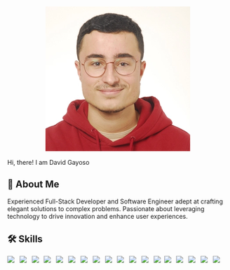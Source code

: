 <div align="center">
<img src="./public/me.png">
</div>

<p></p>

Hi, there! I am David Gayoso

## 🚀 About Me
Experienced Full-Stack Developer and Software Engineer adept at crafting elegant solutions to complex problems. Passionate about leveraging technology to drive innovation and enhance user experiences.

## 🛠 Skills
<img width ='32px' src ='https://raw.githubusercontent.com/rahulbanerjee26/githubAboutMeGenerator/main/icons/python.svg'> &nbsp;
<img width ='32px' src ='https://raw.githubusercontent.com/rahulbanerjee26/githubProfileReadmeGenerator/main/icons/java.svg'> &nbsp;
<img width = '32px' src='https://raw.githubusercontent.com/rahulbanerjee26/githubProfileReadmeGenerator/main/icons/spring.svg'> &nbsp;
<img width ='32px' src ='https://raw.githubusercontent.com/rahulbanerjee26/githubAboutMeGenerator/main/icons/javascript.svg'> &nbsp;
<img width ='32px' src ='https://raw.githubusercontent.com/rahulbanerjee26/githubAboutMeGenerator/main/icons/typescript.svg'> &nbsp;
<img width ='32px' src ='https://raw.githubusercontent.com/rahulbanerjee26/githubAboutMeGenerator/main/icons/reactjs.svg'> &nbsp;
<img width = '32px' src='https://raw.githubusercontent.com/rahulbanerjee26/githubProfileReadmeGenerator/main/icons/redux.svg'> &nbsp;
<img width = '32px' src='https://raw.githubusercontent.com/rahulbanerjee26/githubProfileReadmeGenerator/main/icons/vuejs.svg'> &nbsp;
<img width ='32px' src ='https://raw.githubusercontent.com/rahulbanerjee26/githubProfileReadmeGenerator/main/icons/postgresql.svg'> &nbsp;
<img width = '32px' src='https://raw.githubusercontent.com/rahulbanerjee26/githubProfileReadmeGenerator/main/icons/mysql.svg'> &nbsp;
<img width ='32px' src ='https://raw.githubusercontent.com/rahulbanerjee26/githubAboutMeGenerator/main/icons/docker.svg'> &nbsp;
<img width ='32px' src ='https://raw.githubusercontent.com/rahulbanerjee26/githubAboutMeGenerator/main/icons/git.svg'> &nbsp;
<img width = '32px' src='https://raw.githubusercontent.com/rahulbanerjee26/githubProfileReadmeGenerator/main/icons/github.svg'>&nbsp;
<img width ='32px' src ='https://raw.githubusercontent.com/rahulbanerjee26/githubAboutMeGenerator/main/icons/html.svg'> &nbsp;
<img width ='32px' src ='https://raw.githubusercontent.com/rahulbanerjee26/githubAboutMeGenerator/main/icons/css.svg'> &nbsp;
<img width = '32px' src='https://raw.githubusercontent.com/rahulbanerjee26/githubProfileReadmeGenerator/main/icons/jest.svg'> &nbsp;
<img width ='32px' src ='https://raw.githubusercontent.com/rahulbanerjee26/githubAboutMeGenerator/main/icons/linux.svg'> &nbsp;
<img width = '32px' src='https://raw.githubusercontent.com/rahulbanerjee26/githubProfileReadmeGenerator/main/icons/postman.svg'> &nbsp;
